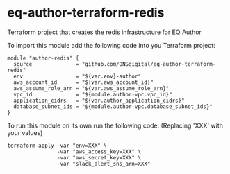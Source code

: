 # eq-author-terraform-redis

Terraform project that creates the redis infrastructure for EQ Author

To import this module add the following code into you Terraform project:

```
module "author-redis" {
  source              = "github.com/ONSdigital/eq-author-terraform-redis"
  env                 = "${var.env}-author"
  aws_account_id      = "${var.aws_account_id}"
  aws_assume_role_arn = "${var.aws_assume_role_arn}"
  vpc_id              = "${module.author-vpc.vpc_id}"
  application_cidrs   = "${var.author_application_cidrs}"
  database_subnet_ids = "${module.author-vpc.database_subnet_ids}"
}
```

To run this module on its own run the following code: (Replacing 'XXX' with your values)

```
terraform apply -var "env=XXX" \
                -var "aws_access_key=XXX" \
                -var "aws_secret_key=XXX" \
                -var "slack_alert_sns_arn=XXX"
```
